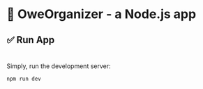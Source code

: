 # 🚀 OweOrganizer - a Node.js app

## ✅ Run App
#
Simply, run the development server:

```bash
npm run dev
```
